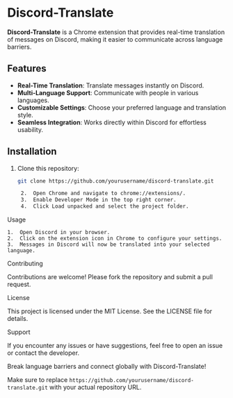 
# Discord-Translate  

**Discord-Translate** is a Chrome extension that provides real-time translation of messages on Discord, making it easier to communicate across language barriers.  

## Features  
- **Real-Time Translation**: Translate messages instantly on Discord.  
- **Multi-Language Support**: Communicate with people in various languages.  
- **Customizable Settings**: Choose your preferred language and translation style.  
- **Seamless Integration**: Works directly within Discord for effortless usability.  

## Installation  
1. Clone this repository:  
   ```bash
   git clone https://github.com/yourusername/discord-translate.git

	2.	Open Chrome and navigate to chrome://extensions/.
	3.	Enable Developer Mode in the top right corner.
	4.	Click Load unpacked and select the project folder.

Usage

	1.	Open Discord in your browser.
	2.	Click on the extension icon in Chrome to configure your settings.
	3.	Messages in Discord will now be translated into your selected language.

Contributing

Contributions are welcome! Please fork the repository and submit a pull request.

License

This project is licensed under the MIT License. See the LICENSE file for details.

Support

If you encounter any issues or have suggestions, feel free to open an issue or contact the developer.

Break language barriers and connect globally with Discord-Translate!

Make sure to replace `https://github.com/yourusername/discord-translate.git` with your actual repository URL.
